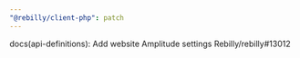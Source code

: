 ```yaml
---
"@rebilly/client-php": patch
---
```


docs(api-definitions): Add website Amplitude settings Rebilly/rebilly#13012
